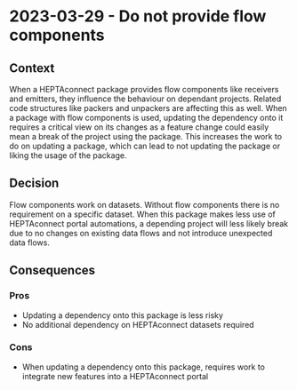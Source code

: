 # 2023-03-29 - Do not provide flow components

## Context

When a HEPTAconnect package provides flow components like receivers and emitters, they influence the behaviour on dependant projects.
Related code structures like packers and unpackers are affecting this as well.
When a package with flow components is used, updating the dependency onto it requires a critical view on its changes as a feature change could easily mean a break of the project using the package.
This increases the work to do on updating a package, which can lead to not updating the package or liking the usage of the package.


## Decision

Flow components work on datasets.
Without flow components there is no requirement on a specific dataset.
When this package makes less use of HEPTAconnect portal automations, a depending project will less likely break due to no changes on existing data flows and not introduce unexpected data flows.


## Consequences

### Pros

* Updating a dependency onto this package is less risky
* No additional dependency on HEPTAconnect datasets required


### Cons

* When updating a dependency onto this package, requires work to integrate new features into a HEPTAconnect portal
